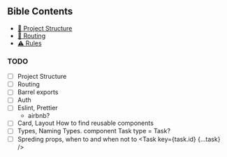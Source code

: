 ## Bible Contents

- [📁 Project Structure](docs/project-structure.md)
- [🔗 Routing](docs/routing.md)
- [⚠️ Rules](docs/rules.md)

### TODO

- [ ] Project Structure
- [ ] Routing
- [ ] Barrel exports
- [ ] Auth
- [ ] Eslint, Prettier
  - airbnb?
- [ ] Card, Layout How to find reusable components
- [ ] Types, Naming Types. component Task type = Task?
- [ ] Spreding props, when to and when not to   <Task key={task.id} {...task} />
